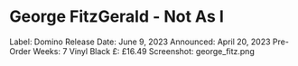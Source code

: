 # George FitzGerald - Not As I

Label: Domino
Release Date: June 9, 2023
Announced: April 20, 2023
Pre-Order Weeks: 7
Vinyl Black £: £16.49
Screenshot: george_fitz.png